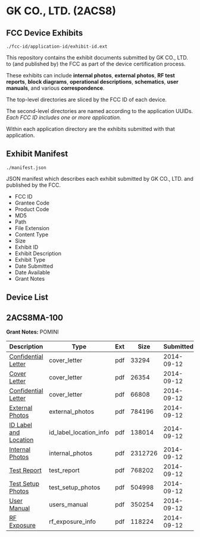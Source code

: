 # GK CO., LTD. (2ACS8)
## FCC Device Exhibits

```
./fcc-id/application-id/exhibit-id.ext
```

This repository contains the exhibit documents submitted by GK CO., LTD. to (and published by) the FCC as part of the device certification process.

These exhibits can include **internal photos**, **external photos**, **RF test reports**, **block diagrams**, **operational descriptions**, **schematics**, **user manuals**, and various **correspondence**.

The top-level directories are sliced by the FCC ID of each device.

The second-level directories are named according to the application UUIDs. *Each FCC ID includes one or more application.*

Within each application directory are the exhibits submitted with that application. 

## Exhibit Manifest

```
./manifest.json
```

JSON manifest which describes each exhibit submitted by GK CO., LTD. and published by the FCC.

- FCC ID
- Grantee Code
- Product Code
- MD5
- Path
- File Extension
- Content Type
- Size
- Exhibit ID
- Exhibit Description
- Exhibit Type
- Date Submitted
- Date Available
- Grant Notes

## Device List
## 2ACS8MA-100
**Grant Notes:** POMINI

| Description | Type | Ext | Size | Submitted | Available |
| ----------- | ---- | --- | ---- | --------- | --------- |
| [Confidential Letter](2ACS8MA-100/8d0d5e7868896b4552e33cd9f3d1dd66/2386011.pdf) | cover_letter | pdf | 33294 | 2014-09-12 | 2014-09-12 |
| [Cover Letter](2ACS8MA-100/8d0d5e7868896b4552e33cd9f3d1dd66/2386012.pdf) | cover_letter | pdf | 26354 | 2014-09-12 | 2014-09-12 |
| [Confidential Letter](2ACS8MA-100/8d0d5e7868896b4552e33cd9f3d1dd66/2386016.pdf) | cover_letter | pdf | 66808 | 2014-09-12 | 2014-09-12 |
| [External Photos](2ACS8MA-100/8d0d5e7868896b4552e33cd9f3d1dd66/2386013.pdf) | external_photos | pdf | 784196 | 2014-09-12 | 2014-09-12 |
| [ID Label and Location](2ACS8MA-100/8d0d5e7868896b4552e33cd9f3d1dd66/2386014.pdf) | id_label_location_info | pdf | 138014 | 2014-09-12 | 2014-09-12 |
| [Internal Photos](2ACS8MA-100/8d0d5e7868896b4552e33cd9f3d1dd66/2386010.pdf) | internal_photos | pdf | 2312726 | 2014-09-12 | 2014-12-30 |
| [Test Report](2ACS8MA-100/8d0d5e7868896b4552e33cd9f3d1dd66/2386017.pdf) | test_report | pdf | 768202 | 2014-09-12 | 2014-09-12 |
| [Test Setup Photos](2ACS8MA-100/8d0d5e7868896b4552e33cd9f3d1dd66/2386018.pdf) | test_setup_photos | pdf | 504998 | 2014-09-12 | 2014-09-12 |
| [User Manual](2ACS8MA-100/8d0d5e7868896b4552e33cd9f3d1dd66/2386019.pdf) | users_manual | pdf | 350254 | 2014-09-12 | 2014-09-12 |
| [RF Exposure](2ACS8MA-100/8d0d5e7868896b4552e33cd9f3d1dd66/2386015.pdf) | rf_exposure_info | pdf | 118224 | 2014-09-12 | 2014-09-12 |
